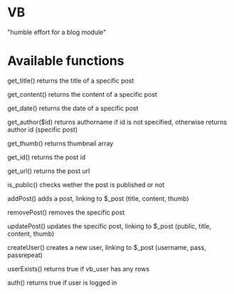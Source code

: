 # VB
"humble effort for a blog module"

# Available functions

get_title() returns the title of a specific post

get_content() returns the content of a specific post

get_date() returns the date of a specific post

get_author($id) returns authorname if id is not specified, otherwise returns author id (specific post)

get_thumb() returns thumbnail array

get_id() returns the post id

get_url() returns the post url

is_public() checks wether the post is published or not

addPost() adds a post, linking to $_post (title, content, thumb)

removePost() removes the specific post

updatePost() updates the specific post, linking to $_post (public, title, content, thumb)

createUser() creates a new user, linking to $_post (username, pass, passrepeat)

userExists() returns true if vb_user has any rows

auth() returns true if user is logged in
